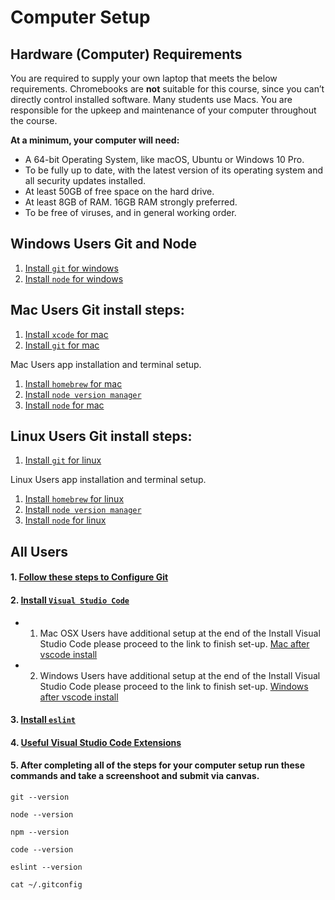 # Computer Setup

## Hardware (Computer) Requirements

You are required to supply your own laptop that meets the below requirements. Chromebooks are **not** suitable for this course, since you can’t directly control installed software. Many students use Macs. You are responsible for the upkeep and maintenance of your computer throughout the course. 

**At a minimum, your computer will need:**

* A 64-bit Operating System, like macOS, Ubuntu or Windows 10 Pro.
* To be fully up to date, with the latest version of its operating system and all security updates installed.
* At least 50GB of free space on the hard drive.
* At least 8GB of RAM. 16GB RAM strongly preferred.
* To be free of viruses, and in general working order.

## Windows Users Git and Node  
 
  1. [Install `git` for windows](git-for-windows-instal.md)
  2. [Install `node` for windows](node-window-users.md)

## Mac Users Git install steps:
1. [Install `xcode` for mac](mac-xcode.md)
2. [Install `git` for mac](git-mac-users.md)

 Mac Users app installation and terminal setup.
1. [Install `homebrew` for mac](brew-mac.md)
2. [Install `node version manager`](nvm.md)
3. [Install `node` for mac](node-for-mac-linux.md)

## Linux Users Git install steps:
1. [Install `git` for linux](git-linux-users.md)

 Linux Users app installation and terminal setup.
1. [Install `homebrew` for linux](brew-linux.md)
2. [Install `node version manager`](nvm.md)
3. [Install `node` for linux](node-for-mac-linux.md)

## All Users
#### 1. [Follow these steps to Configure Git ](all-user-git-config.md)

#### 2. [Install `Visual Studio Code`](vscode-all.md)
 * 1. Mac OSX Users have additional setup at the end of the Install Visual Studio Code please proceed to the link to finish set-up.
 [ Mac after vscode install](vscode-mac.md)
 * 2. Windows Users have additional setup at the end of the Install Visual Studio Code please proceed to the link to finish set-up. 
 [ Windows after vscode install](vscode-windows.md)

#### 3. [Install `eslint`](eslint.md)

#### 4. [Useful Visual Studio Code Extensions ](vscode-ex.md)

#### 5. After completing all of the steps for your computer setup run these commands and take a screenshoot and submit via canvas.
```
git --version

node --version

npm --version

code --version

eslint --version

cat ~/.gitconfig
```
 
 




